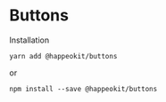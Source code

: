 # Buttons



Installation

    yarn add @happeokit/buttons

or 

    npm install --save @happeokit/buttons
